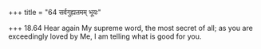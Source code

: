 +++
title = "64 सर्वगुह्यतमम् भूयः"

+++
18.64 Hear again My supreme word, the most secret of all; as you are
exceedingly loved by Me, I am telling what is good for you.
